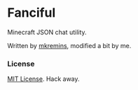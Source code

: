 # Fanciful
Minecraft JSON chat utility.

Written by [mkremins](https://github.com/mkremins/fanciful), modified a bit by me.

### License
[MIT License](http://opensource.org/licenses/MIT). Hack away.
